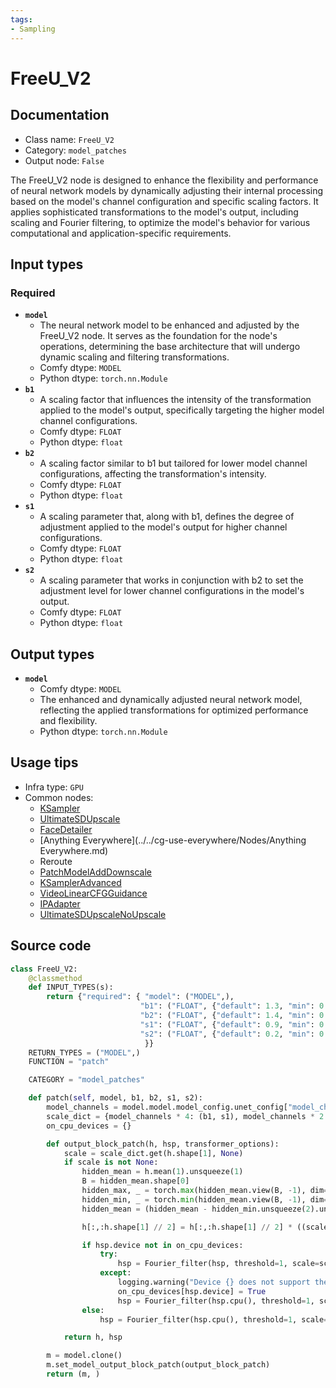 ```yaml
---
tags:
- Sampling
---
```


# FreeU_V2
## Documentation
- Class name: `FreeU_V2`
- Category: `model_patches`
- Output node: `False`

The FreeU_V2 node is designed to enhance the flexibility and performance of neural network models by dynamically adjusting their internal processing based on the model's channel configuration and specific scaling factors. It applies sophisticated transformations to the model's output, including scaling and Fourier filtering, to optimize the model's behavior for various computational and application-specific requirements.
## Input types
### Required
- **`model`**
    - The neural network model to be enhanced and adjusted by the FreeU_V2 node. It serves as the foundation for the node's operations, determining the base architecture that will undergo dynamic scaling and filtering transformations.
    - Comfy dtype: `MODEL`
    - Python dtype: `torch.nn.Module`
- **`b1`**
    - A scaling factor that influences the intensity of the transformation applied to the model's output, specifically targeting the higher model channel configurations.
    - Comfy dtype: `FLOAT`
    - Python dtype: `float`
- **`b2`**
    - A scaling factor similar to b1 but tailored for lower model channel configurations, affecting the transformation's intensity.
    - Comfy dtype: `FLOAT`
    - Python dtype: `float`
- **`s1`**
    - A scaling parameter that, along with b1, defines the degree of adjustment applied to the model's output for higher channel configurations.
    - Comfy dtype: `FLOAT`
    - Python dtype: `float`
- **`s2`**
    - A scaling parameter that works in conjunction with b2 to set the adjustment level for lower channel configurations in the model's output.
    - Comfy dtype: `FLOAT`
    - Python dtype: `float`
## Output types
- **`model`**
    - Comfy dtype: `MODEL`
    - The enhanced and dynamically adjusted neural network model, reflecting the applied transformations for optimized performance and flexibility.
    - Python dtype: `torch.nn.Module`
## Usage tips
- Infra type: `GPU`
- Common nodes:
    - [KSampler](../../Comfy/Nodes/KSampler.md)
    - [UltimateSDUpscale](../../ComfyUI_UltimateSDUpscale/Nodes/UltimateSDUpscale.md)
    - [FaceDetailer](../../ComfyUI-Impact-Pack/Nodes/FaceDetailer.md)
    - [Anything Everywhere](../../cg-use-everywhere/Nodes/Anything Everywhere.md)
    - Reroute
    - [PatchModelAddDownscale](../../Comfy/Nodes/PatchModelAddDownscale.md)
    - [KSamplerAdvanced](../../Comfy/Nodes/KSamplerAdvanced.md)
    - [VideoLinearCFGGuidance](../../Comfy/Nodes/VideoLinearCFGGuidance.md)
    - [IPAdapter](../../ComfyUI_IPAdapter_plus/Nodes/IPAdapter.md)
    - [UltimateSDUpscaleNoUpscale](../../ComfyUI_UltimateSDUpscale/Nodes/UltimateSDUpscaleNoUpscale.md)



## Source code
```python
class FreeU_V2:
    @classmethod
    def INPUT_TYPES(s):
        return {"required": { "model": ("MODEL",),
                             "b1": ("FLOAT", {"default": 1.3, "min": 0.0, "max": 10.0, "step": 0.01}),
                             "b2": ("FLOAT", {"default": 1.4, "min": 0.0, "max": 10.0, "step": 0.01}),
                             "s1": ("FLOAT", {"default": 0.9, "min": 0.0, "max": 10.0, "step": 0.01}),
                             "s2": ("FLOAT", {"default": 0.2, "min": 0.0, "max": 10.0, "step": 0.01}),
                              }}
    RETURN_TYPES = ("MODEL",)
    FUNCTION = "patch"

    CATEGORY = "model_patches"

    def patch(self, model, b1, b2, s1, s2):
        model_channels = model.model.model_config.unet_config["model_channels"]
        scale_dict = {model_channels * 4: (b1, s1), model_channels * 2: (b2, s2)}
        on_cpu_devices = {}

        def output_block_patch(h, hsp, transformer_options):
            scale = scale_dict.get(h.shape[1], None)
            if scale is not None:
                hidden_mean = h.mean(1).unsqueeze(1)
                B = hidden_mean.shape[0]
                hidden_max, _ = torch.max(hidden_mean.view(B, -1), dim=-1, keepdim=True)
                hidden_min, _ = torch.min(hidden_mean.view(B, -1), dim=-1, keepdim=True)
                hidden_mean = (hidden_mean - hidden_min.unsqueeze(2).unsqueeze(3)) / (hidden_max - hidden_min).unsqueeze(2).unsqueeze(3)

                h[:,:h.shape[1] // 2] = h[:,:h.shape[1] // 2] * ((scale[0] - 1 ) * hidden_mean + 1)

                if hsp.device not in on_cpu_devices:
                    try:
                        hsp = Fourier_filter(hsp, threshold=1, scale=scale[1])
                    except:
                        logging.warning("Device {} does not support the torch.fft functions used in the FreeU node, switching to CPU.".format(hsp.device))
                        on_cpu_devices[hsp.device] = True
                        hsp = Fourier_filter(hsp.cpu(), threshold=1, scale=scale[1]).to(hsp.device)
                else:
                    hsp = Fourier_filter(hsp.cpu(), threshold=1, scale=scale[1]).to(hsp.device)

            return h, hsp

        m = model.clone()
        m.set_model_output_block_patch(output_block_patch)
        return (m, )

```
